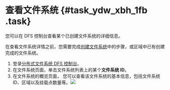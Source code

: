 # 查看文件系统 {#task_ydw_xbh_1fb .task}

您可以在 DFS 控制台查看某个已创建文件系统的详细信息。

在查看文件系统详情之前，您需要完成[创建文件系统](../../../../cn.zh-CN/快速入门/创建文件系统.md#)中的步骤，或区域中已有创建完成的文件系统。

1.  登录[分布式文件系统 DFS 控制台](https://dfs.console.aliyun.com)。 
2.  在文件系统页面，单击文件系统列表上的某个**文件系统 ID**。 
3.  在文件系统的概览页面， 您可以查看该文件系统的基本信息，包括文件系统 ID、区域以及挂载点数量等。![](http://static-aliyun-doc.oss-cn-hangzhou.aliyuncs.com/assets/img/20157/154337123932816_zh-CN.png)

 

